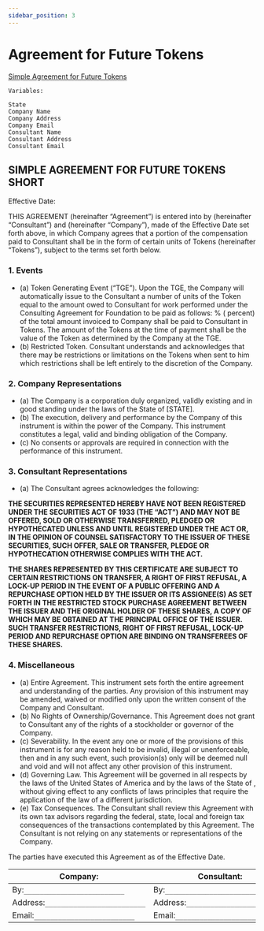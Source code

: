 ```yaml
---
sidebar_position: 3
---
```


# Agreement for Future Tokens

[Simple Agreement for Future Tokens](../others/Rolling-SAFE-Template.docx)

```
Variables:

State
Company Name
Company Address
Company Email
Consultant Name
Consultant Address
Consultant Email
```

## SIMPLE AGREEMENT FOR FUTURE TOKENS SHORT

Effective Date:

THIS AGREEMENT (hereinafter “Agreement”) is entered into by (hereinafter “Consultant”) and (hereinafter “Company”), made of the Effective Date set forth above, in which Company agrees that a portion of the compensation paid to Consultant shall be in the form of certain units of Tokens (hereinafter “Tokens”), subject to the terms set forth below.

### 1. Events

- (a) Token Generating Event (“TGE”). Upon the TGE, the Company will automatically issue to the Consultant a number of units of the Token equal to the amount owed to Consultant for work performed under the Consulting Agreement for Foundation to be paid as follows:
  % ( percent) of the total amount invoiced to Company shall be paid to Consultant in Tokens. The amount of the Tokens at the time of payment shall be the value of the Token as determined by the Company at the TGE.
- (b) Restricted Token. Consultant understands and acknowledges that there may be restrictions or limitations on the Tokens when sent to him which restrictions shall be left entirely to the discretion of the Company.

### 2. Company Representations

- (a) The Company is a corporation duly organized, validly existing and in good standing under the laws of the State of [STATE].
- (b) The execution, delivery and performance by the Company of this instrument is within the power of the Company. This instrument constitutes a legal, valid and binding obligation of the Company.
- (c) No consents or approvals are required in connection with the performance of this instrument.

### 3. Consultant Representations

- (a) The Consultant agrees acknowledges the following:

**THE SECURITIES REPRESENTED HEREBY HAVE NOT BEEN REGISTERED UNDER THE SECURITIES ACT OF 1933 (THE “ACT”) AND MAY NOT BE OFFERED, SOLD OR OTHERWISE TRANSFERRED, PLEDGED OR HYPOTHECATED UNLESS AND UNTIL REGISTERED UNDER THE ACT OR, IN THE OPINION OF COUNSEL SATISFACTORY TO THE ISSUER OF THESE SECURITIES, SUCH OFFER, SALE OR TRANSFER, PLEDGE OR HYPOTHECATION OTHERWISE COMPLIES WITH THE ACT.**

**THE SHARES REPRESENTED BY THIS CERTIFICATE ARE SUBJECT TO CERTAIN RESTRICTIONS ON TRANSFER, A RIGHT OF FIRST REFUSAL, A LOCK-UP PERIOD IN THE EVENT OF A PUBLIC OFFERING AND A REPURCHASE OPTION HELD BY THE ISSUER OR ITS ASSIGNEE(S) AS SET FORTH IN THE RESTRICTED STOCK PURCHASE AGREEMENT BETWEEN THE ISSUER AND THE ORIGINAL HOLDER OF THESE SHARES, A COPY OF WHICH MAY BE OBTAINED AT THE PRINCIPAL OFFICE OF THE ISSUER. SUCH TRANSFER RESTRICTIONS, RIGHT OF FIRST REFUSAL, LOCK-UP PERIOD AND REPURCHASE OPTION ARE BINDING ON TRANSFEREES OF THESE SHARES.**

### 4. Miscellaneous

- (a) Entire Agreement. This instrument sets forth the entire agreement and understanding of the parties. Any provision of this instrument may be amended, waived or modified only upon the written consent of the Company and Consultant.
- (b) No Rights of Ownership/Governance. This Agreement does not grant to Consultant any of the rights of a stockholder or governor of the Company.
- (c) Severability. In the event any one or more of the provisions of this instrument is for any reason held to be invalid, illegal or unenforceable, then and in any such event, such provision(s) only will be deemed null and void and will not affect any other provision of this instrument.
- (d) Governing Law. This Agreement will be governed in all respects by the laws of the United States of America and by the laws of the State of , without giving effect to any conflicts of laws principles that require the application of the law of a different jurisdiction.
- (e) Tax Consequences. The Consultant shall review this Agreement with its own tax advisors regarding the federal, state, local and foreign tax consequences of the transactions contemplated by this Agreement. The Consultant is not relying on any statements or representations of the Company.

The parties have executed this Agreement as of the Effective Date.

| **Company:**                        | **Consultant:**                     |
| ----------------------------------- | ----------------------------------- |
| By:`_________________________`      | By:`_________________________`      |
| Address:`_________________________` | Address:`_________________________` |
| Email:`_________________________`   | Email:`_________________________`   |
